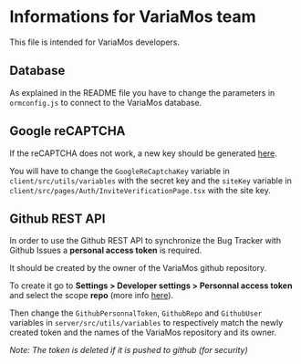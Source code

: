 # Informations for VariaMos team
This file is intended for VariaMos developers.

## Database
As explained in the README file you have to change the parameters in `ormconfig.js` to connect to the VariaMos database.

## Google reCAPTCHA
If the reCAPTCHA does not work, a new key should be generated [here](https://www.google.com/recaptcha/admin/create).

You will have to change the `GoogleReCaptchaKey` variable in `client/src/utils/variables` with the secret key and 
the `siteKey` variable in `client/src/pages/Auth/InviteVerificationPage.tsx` with the site key.

## Github REST API
In order to use the Github REST API to synchronize the Bug Tracker with Github Issues a **personal access token** is required.

It should be created by the owner of the VariaMos github repository.

To create it go to **Settings > Developer settings > Personnal access token** and select the scope **repo** (more info [here](https://docs.github.com/en/enterprise-server@3.4/authentication/keeping-your-account-and-data-secure/creating-a-personal-access-token#creating-a-token)).

Then change the `GithubPersonnalToken`, `GithubRepo` and `GithubUser` variables in `server/src/utils/variables` to respectively match the newly created token and the names of the VariaMos repository and its owner.

*Note: The token is deleted if it is pushed to github (for security)*

